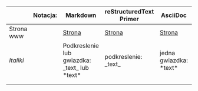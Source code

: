 |            | Notacja: | Markdown                                                                   | reStructuredText Primer                   | AsciiDoc                                     |   |
|------------|----------|----------------------------------------------------------------------------|-------------------------------------------|----------------------------------------------|---|
| Strona www |          | [Strona](https://github.com/adam-p/markdown-here/wiki/Markdown-Cheatsheet) | [Strona](http://sphinx-doc.org/rest.html) | [Strona](http://www.methods.co.nz/asciidoc/) |   |
| *Italiki*    |          | Podkreslenie lub gwiazdka: \_text_ lub \*text*                               | podkreslenie: \_text_                      | jedna gwiazdka: \*text*                       |   |
|            |          |                                                                            |                                           |                                              |   |
|            |          |                                                                            |                                           |                                              |   |
